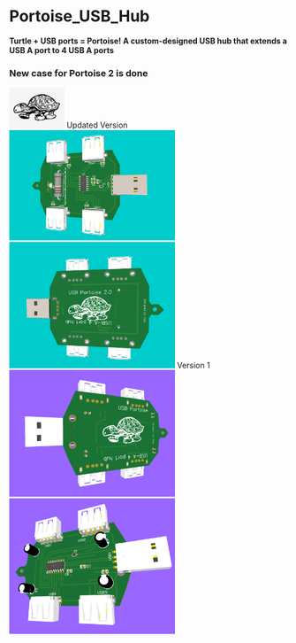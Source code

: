 # Portoise_USB_Hub
**Turtle + USB ports = Portoise! A custom-designed USB hub that extends a USB A port to 4 USB A ports**

### New case for Portoise 2 is done

<img src="images/Turtle.png" width="100"> 
Updated Version
<img src="images/FrontV2.png" width="300">
<img src="images/BackV2.png" width="300">
Version 1
<img src="images/Finalback.png" width="300">
<img src="images/finalFront.png" width="300">

